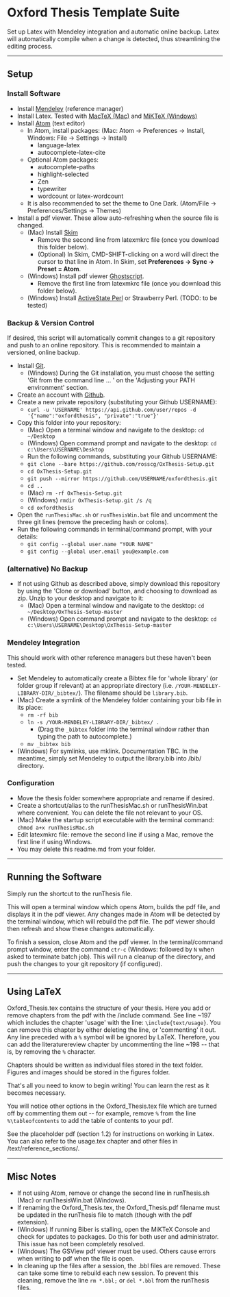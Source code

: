# Oxford Thesis Template Suite

Set up Latex with Mendeley integration and automatic online backup. Latex will automatically compile when a change is detected, thus streamlining the editing process.

-----------------
## Setup

### Install Software

- Install [Mendeley](https://www.mendeley.com) (reference manager)
- Install Latex. Tested with [MacTeX (Mac)](http://www.tug.org/mactex/) and [MiKTeX (Windows)](https://miktex.org/download)
- Install [Atom](http://atom.io) (text editor)
  - In Atom, install packages: (Mac: Atom -> Preferences -> Install, Windows: File -> Settings -> Install)
    - language-latex
    - autocomplete-latex-cite
  - Optional Atom packages:
    - autocomplete-paths
    - highlight-selected
    - Zen
    - typewriter
    - wordcount or latex-wordcount
  - It is also recommended to set the theme to One Dark. (Atom/File -> Preferences/Settings -> Themes)
- Install a pdf viewer. These allow auto-refreshing when the source file is changed.
  - (Mac) Install [Skim](https://skim-app.sourceforge.io/)
      - Remove the second line from latexmkrc file (once you download this folder below).
      - (Optional) In Skim, CMD-SHIFT-clicking on a word will direct the cursor to that line in Atom. In Skim, set **Preferences -> Sync -> Preset = Atom**.
  - (Windows) Install pdf viewer [Ghostscript](www.ghostscript.com).
      - Remove the first line from latexmkrc file (once you download this folder below).
  - (Windows) Install [ActiveState Perl](https://www.activestate.com/products/activeperl/downloads/) or Strawberry Perl. (TODO: to be tested)


### Backup & Version Control

If desired, this script will automatically commit changes to a git repository and push to an online repository. This is recommended to maintain a versioned, online backup.

- Install [Git](https://git-scm.com/download).
  - (Windows) During the Git installation, you must choose the setting 'Git from the command line ... ' on the 'Adjusting your PATH environment' section.
- Create an account with [Github](https://github.com).
- Create a new private repository (substituting your Github USERNAME):
  - `curl -u 'USERNAME' https://api.github.com/user/repos -d '{"name":"oxfordthesis", "private":"true"}'`
- Copy this folder into your repository:
  - (Mac) Open a terminal window and navigate to the desktop: `cd ~/Desktop`
  - (Windows) Open command prompt and navigate to the desktop: `cd c:\Users\USERNAME\Desktop`
  - Run the following commands, substituting your Github USERNAME:
  - `git clone --bare https://github.com/rosscg/OxThesis-Setup.git`
  - `cd OxThesis-Setup.git`
  - `git push --mirror https://github.com/USERNAME/oxfordthesis.git`
  - `cd ..`
  - (Mac) `rm -rf OxThesis-Setup.git`
  - (Windows) `rmdir OxThesis-Setup.git /s /q`
  - `cd oxfordthesis`
- Open the `runThesisMac.sh` or `runThesisWin.bat` file and uncomment the three git lines (remove the preceding hash or colons).
- Run the following commands in terminal/command prompt, with your details:
  - `git config --global user.name "YOUR NAME"`
  - `git config --global user.email you@example.com`

### (alternative) No Backup

- If not using Github as described above, simply download this repository by using the 'Clone or download' button, and choosing to download as zip. Unzip to your desktop and navigate to it:
  - (Mac) Open a terminal window and navigate to the desktop: `cd ~/Desktop/OxThesis-Setup-master`
  - (Windows) Open command prompt and navigate to the desktop: `cd c:\Users\USERNAME\Desktop\OxThesis-Setup-master`


### Mendeley Integration

This should work with other reference managers but these haven't been tested.

- Set Mendeley to automatically create a Bibtex file for 'whole library' (or folder group if relevant) at an appropriate directory (i.e. `/YOUR-MENDELEY-LIBRARY-DIR/_bibtex/`). The filename should be `library.bib`.
- (Mac) Create a symlink of the Mendeley folder containing your bib file in its place:
  - `rm -rf bib`
  - `ln -s /YOUR-MENDELEY-LIBRARY-DIR/_bibtex/ .`
    - (Drag the `_bibtex` folder into the terminal window rather than typing the path to autocomplete.)
  - `mv _bibtex bib`
- (Windows) For symlinks, use mklink. Documentation TBC. In the meantime, simply set Mendeley to output the library.bib into /bib/ directory.


### Configuration

- Move the thesis folder somewhere appropriate and rename if desired.
- Create a shortcut/alias to the runThesisMac.sh or runThesisWin.bat where convenient. You can delete the  file not relevant to your OS.
- (Mac) Make the startup script executable with the terminal command: `chmod a+x runThesisMac.sh`
- Edit latexmkrc file: remove the second line if using a Mac, remove the first line if using Windows.
- You may delete this readme.md from your folder.

-----------------

## Running the Software
Simply run the shortcut to the runThesis file.

This will open a terminal window which opens Atom, builds the pdf file, and displays it in the pdf viewer. Any changes made in Atom will be detected by the terminal window, which will rebuild the pdf file. The pdf viewer should then refresh and show these changes automatically.

To finish a session, close Atom and the pdf viewer. In the terminal/command prompt window, enter the command `ctr-c` (Windows: followed by `N` when asked to terminate batch job).
This will run a cleanup of the directory, and push the changes to your git repository (if configured).

-----------------

## Using LaTeX

Oxford_Thesis.tex contains the structure of your thesis. Here you add or remove chapters from the pdf with the /include command. See line ~197 which includes the chapter 'usage' with the line:
`\include{text/usage}`.
You can remove this chapter by either deleting the line, or 'commenting' it out. Any line preceded with a `%` symbol will be ignored by LaTeX.
Therefore, you can add the literaturereview chapter by uncommenting the line ~198 -- that is, by removing the `%` character.

Chapters should be written as individual files stored in the text folder.
Figures and images should be stored in the figures folder.

That's all you need to know to begin writing! You can learn the rest as it becomes necessary.

You will notice other options in the Oxford_Thesis.tex file which are turned off by commenting them out -- for example, remove `%` from the line `%\tableofcontents` to add the table of contents to your pdf.

See the placeholder pdf (section 1.2) for instructions on working in Latex. You can also refer to the usage.tex chapter and other files in /text/reference_sections/.

-----------------

## Misc Notes
- If not using Atom, remove or change the second line in runThesis.sh (Mac) or runThesisWin.bat (Windows).
- If renaming the Oxford_Thesis.tex, the Oxford_Thesis.pdf filename must be updated in the runThesis file to match (though with the pdf extension).
- (Windows) If running Biber is stalling, open the MiKTeX Console and check for updates to packages. Do this for both user and administrator. This issue has not been completely resolved.
- (Windows) The GSView pdf viewer must be used. Others cause errors when writing to pdf when the file is open.
- In cleaning up the files after a session, the .bbl files are removed. These can take some time to rebuild each new session. To prevent this cleaning, remove the line `rm *.bbl;` or `del *.bbl` from the runThesis files.
